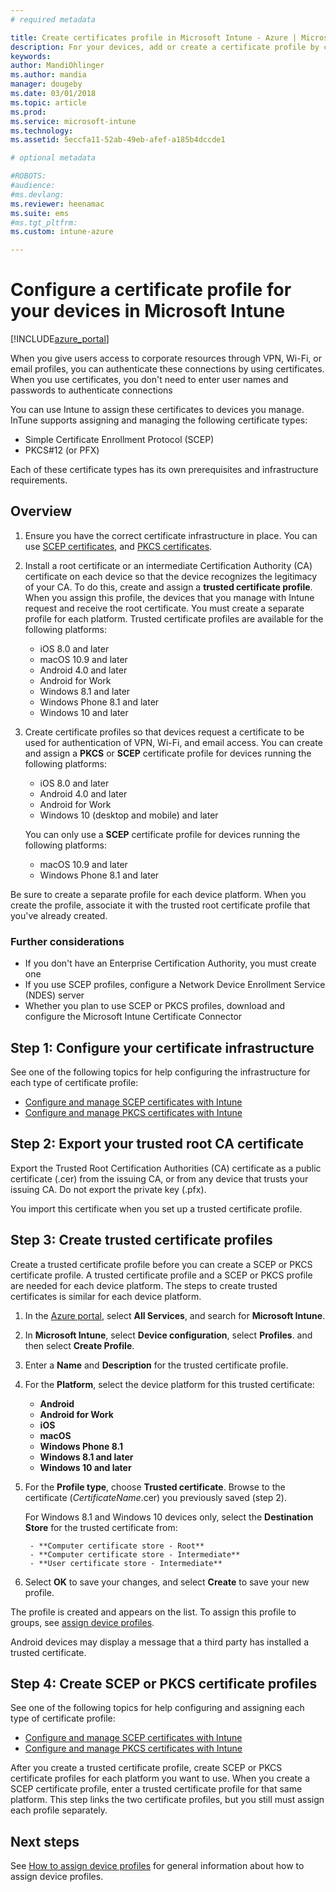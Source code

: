 ```yaml
---
# required metadata

title: Create certificates profile in Microsoft Intune - Azure | Microsoft Docs 
description: For your devices, add or create a certificate profile by configuring SCEP or PKCS certificate environment, export the public certificate, create the profile in the Azure portal, and then assign SCEP or PKCS to the certificate profiles in Microsoft InTune in the Azure portal
keywords:
author: MandiOhlinger
ms.author: mandia
manager: dougeby
ms.date: 03/01/2018
ms.topic: article
ms.prod:
ms.service: microsoft-intune
ms.technology:
ms.assetid: 5eccfa11-52ab-49eb-afef-a185b4dccde1

# optional metadata

#ROBOTS:
#audience:
#ms.devlang:
ms.reviewer: heenamac
ms.suite: ems
#ms.tgt_pltfrm:
ms.custom: intune-azure

---
```


# Configure a certificate profile for your devices in Microsoft Intune

[!INCLUDE[azure_portal](./includes/azure_portal.md)]

When you give users access to corporate resources through VPN, Wi-Fi, or email profiles, you can authenticate these connections by using certificates. When you use certificates, you don't need to enter user names and passwords to authenticate connections 

You can use Intune to assign these certificates to devices you manage. InTune supports assigning and managing the following certificate types:

- Simple Certificate Enrollment Protocol (SCEP)
- PKCS#12 (or PFX)

Each of these certificate types has its own prerequisites and infrastructure requirements.

## Overview

1. Ensure you have the correct certificate infrastructure in place. You can use [SCEP certificates](certificates-scep-configure.md), and [PKCS certificates](certficates-pfx-configure.md).

2. Install a root certificate or an intermediate Certification Authority (CA) certificate on each device so that the device recognizes the legitimacy of your CA. To do this, create and assign a **trusted certificate profile**. When you assign this profile, the devices that you manage with Intune request and receive the root certificate. You must create a separate profile for each platform. Trusted certificate profiles are available for the following platforms:

	- iOS 8.0 and later
	- macOS 10.9 and later
	- Android 4.0 and later
	- Android for Work
	- Windows 8.1 and later
	- Windows Phone 8.1 and later
	- Windows 10 and later

3. Create certificate profiles so that devices request a certificate to be used for authentication of VPN, Wi-Fi, and email access. You can create and assign a **PKCS** or **SCEP** certificate profile for devices running the following platforms:

   - iOS 8.0 and later
   - Android 4.0 and later
   - Android for Work
   - Windows 10 (desktop and mobile) and later

   You can only use a **SCEP** certificate profile for devices running the following platforms:

   - macOS 10.9 and later
   - Windows Phone 8.1 and later

Be sure to create a separate profile for each device platform. When you create the profile, associate it with the trusted root certificate profile that you've already created.

### Further considerations

- If you don't have an Enterprise Certification Authority, you must create one
- If you use SCEP profiles, configure a Network Device Enrollment Service (NDES) server
- Whether you plan to use SCEP or PKCS profiles, download and configure the Microsoft Intune Certificate Connector


## Step 1: Configure your certificate infrastructure

See one of the following topics for help configuring the infrastructure for each type of certificate profile:

- [Configure and manage SCEP certificates with Intune](certificates-scep-configure.md)
- [Configure and manage PKCS certificates with Intune](certficates-pfx-configure.md)


## Step 2: Export your trusted root CA certificate

Export the Trusted Root Certification Authorities (CA) certificate as a public certificate (.cer) from the issuing CA, or from any device that trusts your issuing CA. Do not export the private key (.pfx).

You import this certificate when you set up a trusted certificate profile.

## Step 3: Create trusted certificate profiles
Create a trusted certificate profile before you can create a SCEP or PKCS certificate profile. A trusted certificate profile and a SCEP or PKCS profile are needed for each device platform. The steps to create trusted certificates is similar for each device platform.

1. In the [Azure portal](https://portal.azure.com), select **All Services**, and search for **Microsoft Intune**.
2. In **Microsoft Intune**, select **Device configuration**, select **Profiles**. and then select **Create Profile**.
3. Enter a **Name** and **Description** for the trusted certificate profile.
4. For the **Platform**, select the device platform for this trusted certificate: 

	- **Android**
	- **Android for Work**
	- **iOS**
	- **macOS**
	- **Windows Phone 8.1**
	- **Windows 8.1 and later**
	- **Windows 10 and later**

5. For the **Profile type**, choose **Trusted certificate**. Browse to the certificate (*CertificateName*.cer) you previously saved (step 2).

    For Windows 8.1 and Windows 10 devices only, select the **Destination Store** for the trusted certificate from:  

	    - **Computer certificate store - Root**
	    - **Computer certificate store - Intermediate**
	    - **User certificate store - Intermediate**

6. Select **OK** to save your changes, and select **Create** to save your new profile.

The profile is created and appears on the list. To assign this profile to groups, see [assign device profiles](device-profile-assign.md).

Android devices may display a message that a third party has installed a trusted certificate.

## Step 4: Create SCEP or PKCS certificate profiles

See one of the following topics for help configuring and assigning each type of certificate profile:

- [Configure and manage SCEP certificates with Intune](certificates-scep-configure.md)
- [Configure and manage PKCS certificates with Intune](certficates-pfx-configure.md)

After you create a trusted certificate profile, create SCEP or PKCS certificate profiles for each platform you want to use. When you create a SCEP certificate profile, enter a trusted certificate profile for that same platform. This step links the two certificate profiles, but you still must assign each profile separately.

## Next steps
See [How to assign device profiles](device-profile-assign.md) for general information about how to assign device profiles.
